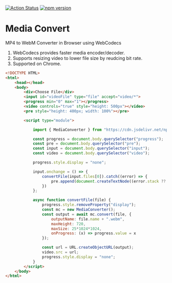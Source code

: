[![Action Status](https://github.com/web-atoms/media-converter/workflows/Build/badge.svg)](https://github.com/web-atoms/media-converter/actions) [![npm version](https://badge.fury.io/js/%40web-atoms%2Fcore.svg)](https://badge.fury.io/js/%40web-atoms%2Fcore)


# Media Convert
MP4 to WebM Converter in Browser using WebCodecs

1. WebCodecs provides faster media encoder/decoder.
2. Supports resizing video to lower file size by reudcing bit rate.
3. Supported on Chrome.

```html
<!DOCTYPE HTML>
<html>
    <head></head>
    <body>
        <div>Choose File</div>
        <input id="videoFile" type="file" accept="video/*">
        <progress min="0" max="1"></progress>
        <video controls="true" style="height: 500px"></video>
        <pre style="height: 400px; width: 100%"></pre>

        <script type="module">

            import { MediaConverter } from "https://cdn.jsdelivr.net/npm/@web-atoms/media-converter@1.0.4/dist/index.js"

            const progress = document.body.querySelector("progress");
            const pre = document.body.querySelector("pre");
            const input = document.body.querySelector("input");
            const video = document.body.querySelector("video");

            progress.style.display = "none";

            input.onchange = () => {
                convertFile(input.files[0]).catch((error) => {
                    pre.append(document.createTextNode((error.stack ?? stack) + "\n"));
                })
            };

            async function convertFile(file) {
                progress.style.removeProperty("display");
                const mc = new MediaConverter();
                const output = await mc.convert(file, {
                    outputName: file.name + ".webm",
                    maxHeight: 720,
                    maxSize: 25*1024*1024,
                    onProgress: (x) => progress.value = x
                });

                const url = URL.createObjectURL(output);
                video.src = url;
                progress.style.display = "none";
            }
        </script>
    </body>
</html>
```
